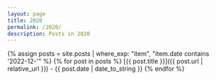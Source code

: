 ```yaml
---
layout: page
title: 2020
permalink: /2020/
description: Posts in 2020
---
```


{% assign posts = site.posts | where_exp: "item", "item.date contains '2022-12-'" %}
{% for post in posts %}
  [{{ post.title }}]({{ post.url | relative_url }}) - {{ post.date | date_to_string }}
{% endfor %}
